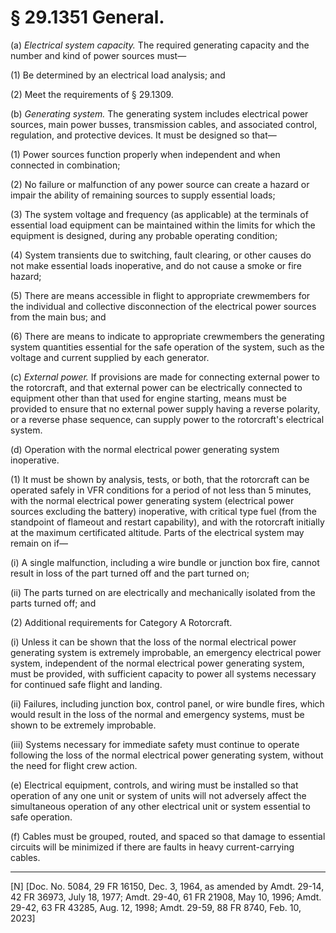 # § 29.1351   General.

(a) *Electrical system capacity.* The required generating capacity and the number and kind of power sources must—


(1) Be determined by an electrical load analysis; and 


(2) Meet the requirements of § 29.1309. 


(b) *Generating system.* The generating system includes electrical power sources, main power busses, transmission cables, and associated control, regulation, and protective devices. It must be designed so that—


(1) Power sources function properly when independent and when connected in combination; 


(2) No failure or malfunction of any power source can create a hazard or impair the ability of remaining sources to supply essential loads; 


(3) The system voltage and frequency (as applicable) at the terminals of essential load equipment can be maintained within the limits for which the equipment is designed, during any probable operating condition; 


(4) System transients due to switching, fault clearing, or other causes do not make essential loads inoperative, and do not cause a smoke or fire hazard; 


(5) There are means accessible in flight to appropriate crewmembers for the individual and collective disconnection of the electrical power sources from the main bus; and 


(6) There are means to indicate to appropriate crewmembers the generating system quantities essential for the safe operation of the system, such as the voltage and current supplied by each generator. 


(c) *External power.* If provisions are made for connecting external power to the rotorcraft, and that external power can be electrically connected to equipment other than that used for engine starting, means must be provided to ensure that no external power supply having a reverse polarity, or a reverse phase sequence, can supply power to the rotorcraft's electrical system. 


(d) Operation with the normal electrical power generating system inoperative.


(1) It must be shown by analysis, tests, or both, that the rotorcraft can be operated safely in VFR conditions for a period of not less than 5 minutes, with the normal electrical power generating system (electrical power sources excluding the battery) inoperative, with critical type fuel (from the standpoint of flameout and restart capability), and with the rotorcraft initially at the maximum certificated altitude. Parts of the electrical system may remain on if—


(i) A single malfunction, including a wire bundle or junction box fire, cannot result in loss of the part turned off and the part turned on;


(ii) The parts turned on are electrically and mechanically isolated from the parts turned off; and 


(2) Additional requirements for Category A Rotorcraft.


(i) Unless it can be shown that the loss of the normal electrical power generating system is extremely improbable, an emergency electrical power system, independent of the normal electrical power generating system, must be provided, with sufficient capacity to power all systems necessary for continued safe flight and landing.


(ii) Failures, including junction box, control panel, or wire bundle fires, which would result in the loss of the normal and emergency systems, must be shown to be extremely improbable. 


(iii) Systems necessary for immediate safety must continue to operate following the loss of the normal electrical power generating system, without the need for flight crew action.




(e) Electrical equipment, controls, and wiring must be installed so that operation of any one unit or system of units will not adversely affect the simultaneous operation of any other electrical unit or system essential to safe operation.


(f) Cables must be grouped, routed, and spaced so that damage to essential circuits will be minimized if there are faults in heavy current-carrying cables.





---

[N] [Doc. No. 5084, 29 FR 16150, Dec. 3, 1964, as amended by Amdt. 29-14, 42 FR 36973, July 18, 1977; Amdt. 29-40, 61 FR 21908, May 10, 1996; Amdt. 29-42, 63 FR 43285, Aug. 12, 1998; Amdt. 29-59, 88 FR 8740, Feb. 10, 2023] 








